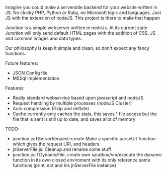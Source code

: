 Imagine you could make a serverside backend for your website written in JS. No clucky PHP, Python or Ruby, no Microsoft logic and languages. Just JS with the extension of nodeJS.
This project is there to make that happen

Junction is a simple webserver written in nodeJs.
At its current state Junction will only send default HTML pages with the addition of CSS, JS and common images and data types.

Our philosophy is keep it simple and clean, so don't expect any fancy functions.

Future features:
 - JSON Config file
 - MSSql implementation

Features:
 - Really standard webservice based upon javascript and nodeJS
 - Request handling by multiple processes (nodeJS Cluster)
 - Auto compression (Gzip and deflate)
 - Cache currently only caches the stats, this saves 1 file access but the file that is sent is still up to date, and saves allot of memory

 TODO:
  -	junction.js:TServerRequest::create
  	Make a specific parseUrl function which gives the request URI, and headers.
  - jnServerFile.js: Cleanup and rename some stuff
  - junction.js::TDynamicFile, create own sandbox/vm/execute the dynamic function in its own closed enviroment with its only reference some functions (print, ect and his jnServerFile instance)

